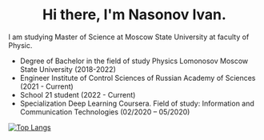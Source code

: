 <h1 align="center">Hi there, I'm Nasonov Ivan.</a></h1>

I am studying Master of Science at Moscow State University at faculty of Physic.
 
- Degree of Bachelor in the field of study Physics Lomonosov Moscow State University (2018-2022)
- Engineer Institute of Control Sciences of Russian Academy of Sciences (2021 - Current)
- School 21 student (2022 - Current)
- Specialization Deep Learning Coursera. Field of study: Information and Communication Technologies (02/2020 – 05/2020)

[![Top Langs](https://github-readme-stats.vercel.app/api/top-langs/?username=NasonovIvan&layout=compact)](https://github.com/NasonovIvan/github-readme-stats)
